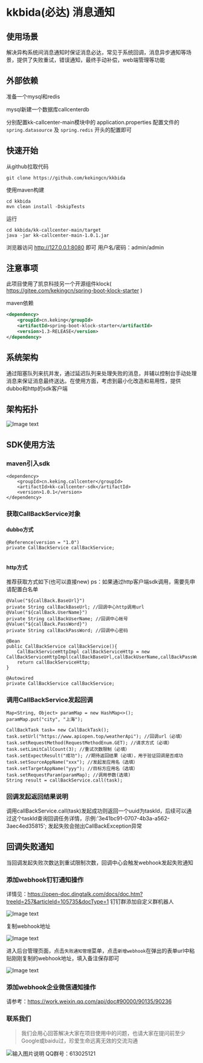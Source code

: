 # kkbida(必达) 消息通知
## 使用场景
解决异构系统间消息通知时保证消息必达，常见于系统回调，消息异步通知等场景，提供了失败重试，错误通知，最终手动补偿，web端管理等功能

## 外部依赖
准备一个mysql和redis

mysql新建一个数据库callcenterdb

分别配置kk-callcenter-main模块中的 application.properties 配置文件的```spring.datasource``` 及 ```spring.redis``` 开头的配置即可

## 快速开始
从github拉取代码
```
git clone https://github.com/kekingcn/kkbida
```
使用maven构建
```
cd kkbida
mvn clean install -DskipTests
```
运行
```
cd kkbida/kk-callcenter-main/target
java -jar kk-callcenter-main-1.0.1.jar
```
浏览器访问 http://127.0.0.1:8080 即可 用户名/密码：admin/admin


## 注意事项
此项目使用了凯京科技另一个开源组件klock( https://gitee.com/kekingcn/spring-boot-klock-starter ) 

maven依赖
```xml
<dependency>
    <groupId>cn.keking</groupId>
    <artifactId>spring-boot-klock-starter</artifactId>
    <version>1.3-RELEASE</version>
</dependency>
```

## 系统架构
通过阻塞队列来抗并发，通过延迟队列来处理失败的消息，并辅以控制台手动处理消息来保证消息最终送达。在使用方面，考虑到最小化改造和易用性，提供dubbo和http的sdk客户端

## 架构拓扑
![Image text](doc/callback中心架构图.png)
## SDK使用方法
### maven引入sdk
```
<dependency>
    <groupId>cn.keking.callcenter</groupId>
    <artifactId>kk-callcenter-sdk</artifactId>
    <version>1.0.1</version>
</dependency>
```
### 获取CallBackService对象
#### dubbo方式
```
@Reference(version = "1.0")
private CallBackService callBackService;
    
```

#### http方式

推荐获取方式如下(也可以直接new)
ps：如果通过http客户端sdk调用，需要先申请配置白名单
```
@Value("${callBack.BaseUrl}")
private String callBackBaseUrl; //回调中心http调用url
@Value("${callBack.UserName}") 
private String callBackUserName; //回调中心帐号
@Value("${callBack.PassWord}")
private String callBackPassWord; //回调中心密码

@Bean
public CallBackService callBackService(){
    CallBackServiceHttpImpl callBackServiceHttp = new CallBackServiceHttpImpl(callBackBaseUrl,callBackUserName,callBackPassWord);
    return callBackServiceHttp;
}

@Autowired
private CallBackService callBackService;
```

### 调用CallBackService发起回调
```
Map<String, Object> paramMap = new HashMap<>();
paramMap.put("city", "上海");

CallBackTask task= new CallBackTask();
task.setUrl("https://www.apiopen.top/weatherApi"); //回调url（必填）
task.setRequestMethod(RequestMethodEnum.GET); //请求方式（必填）
task.setLimitCallCount(3); //重试次数限制（必填）
task.setExpectResult("成功"); //期待返回结果（必填），用于验证回调是否成功
task.setSourceAppName("xxx"); //发起发应用名（选填）
task.setTargetAppName("yyy"); //目标方应用名（选填）
task.setRequestParam(paramMap); //调用参数(选填)
String result = callBackService.call(task);
```
### 回调发起返回结果说明
调用callBackService.call(task)发起成功则返回一个uuid为taskId，后续可以通过这个taskId查询回调任务详情，示例:'3e41bc91-0707-4b3a-a562-3aec4ed35815';  发起失败会抛出CallBackException异常

## 回调失败通知

当回调发起失败次数达到重试限制次数，回调中心会触发webhook发起失败通知

### 添加webhook钉钉通知操作
详情见：https://open-doc.dingtalk.com/docs/doc.htm?treeId=257&articleId=105735&docType=1
钉钉群添加自定义群机器人

![Image text](doc/添加钉钉机器人.png)

复制webhook地址

![Image text](doc/钉钉webhook地址.png)

进入后台管理页面，点击```失败通知管理```菜单，点击```新增webhook```在弹出的表单url中粘贴刚刚复制的webhook地址，填入备注保存即可

![Image text](doc/添加webhook通知.png)

### 添加webhook企业微信通知操作
请参考：https://work.weixin.qq.com/api/doc#90000/90135/90236

### 联系我们
> 我们会用心回答解决大家在项目使用中的问题，也请大家在提问前至少Google或baidu过，珍爱生命远离无效的交流沟通

![输入图片说明](https://gitee.com/uploads/images/2017/1219/173717_934cb068_492218.png "屏幕截图.png")
QQ群号：613025121
